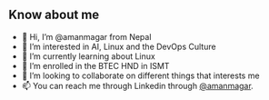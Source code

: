 ## Know about me

- 👋 Hi, I’m @amanmagar from Nepal
- 👀 I’m interested in AI, Linux and the DevOps Culture
- 🌱 I’m currently learning about Linux
- 🌱 I’m enrolled in the BTEC HND in ISMT
- 💞️ I’m looking to collaborate on different things that interests me
- 📫 You can reach me through Linkedin through [@amanmagar](https://www.linkedin.com/in/asm0011/).

<!---
amanmagar/amanmagar is a ✨ special ✨ repository because its `README.md` (this file) appears on your GitHub profile.
You can click the Preview link to take a look at your changes.
--->
